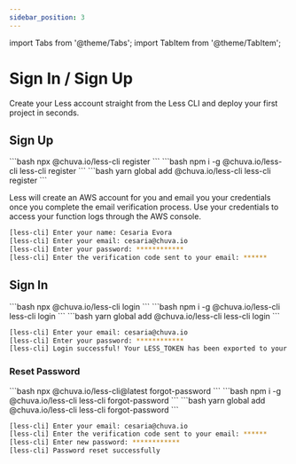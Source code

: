 ```yaml
---
sidebar_position: 3
---
```


import Tabs from '@theme/Tabs';
import TabItem from '@theme/TabItem';

# Sign In / Sign Up

Create your Less account straight from the Less CLI and deploy your first project in seconds.

## Sign Up

<Tabs groupId="package-manager" queryString="package-manager">
  <TabItem value="npx" label="npx">
    ```bash
    npx @chuva.io/less-cli register
    ```
  </TabItem>

  <TabItem value="npm" label="npm">
    ```bash
    npm i -g @chuva.io/less-cli
    less-cli register
  ```
  </TabItem>

  <TabItem value="yarn" label="yarn">
    ```bash
    yarn global add @chuva.io/less-cli
    less-cli register
    ```
  </TabItem>
</Tabs>

Less will create an AWS account for you and email you your credentials once you complete the email verification process. Use your credentials to access your function logs through the AWS console.

```bash
[less-cli] Enter your name: Cesaria Evora
[less-cli] Enter your email: cesaria@chuva.io
[less-cli] Enter your password: ************
[less-cli] Enter the verification code sent to your email: ******
```

## Sign In

<Tabs groupId="package-manager" queryString="package-manager">
  <TabItem value="npx" label="npx">
    ```bash
    npx @chuva.io/less-cli login
    ```
  </TabItem>

  <TabItem value="npm" label="npm">
    ```bash
    npm i -g @chuva.io/less-cli
    less-cli login
  ```
  </TabItem>

  <TabItem value="yarn" label="yarn">
    ```bash
    yarn global add @chuva.io/less-cli
    less-cli login
    ```
  </TabItem>
</Tabs>

```bash
[less-cli] Enter your email: cesaria@chuva.io
[less-cli] Enter your password: ************
[less-cli] Login successful! Your LESS_TOKEN has been exported to your environment.
```

### Reset Password

<Tabs groupId="package-manager" queryString="package-manager">
  <TabItem value="npx" label="npx">
    ```bash
    npx @chuva.io/less-cli@latest forgot-password
    ```
  </TabItem>

  <TabItem value="npm" label="npm">
    ```bash
    npm i -g @chuva.io/less-cli
    less-cli forgot-password
  ```
  </TabItem>

  <TabItem value="yarn" label="yarn">
    ```bash
    yarn global add @chuva.io/less-cli
    less-cli forgot-password
    ```
  </TabItem>
</Tabs>

```bash
[less-cli] Enter your email: cesaria@chuva.io
[less-cli] Enter the verification code sent to your email: ******
[less-cli] Enter new password: ************
[less-cli] Password reset successfully
```
